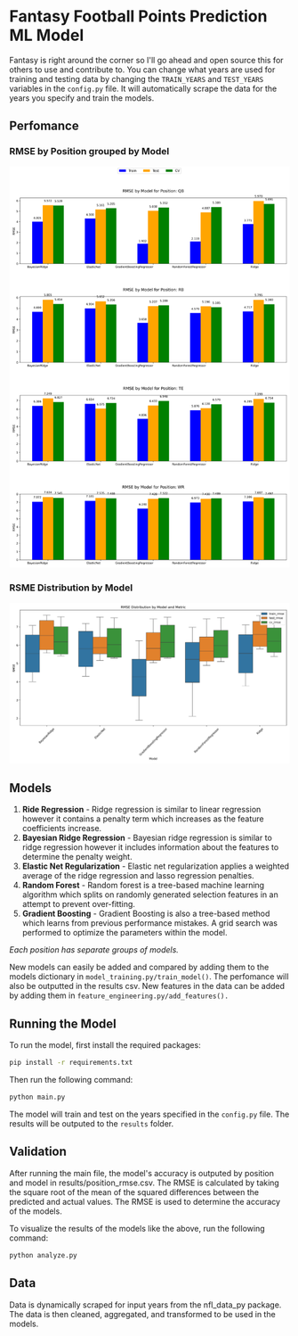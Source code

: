 # Fantasy Football Points Prediction ML Model

Fantasy is right around the corner so I'll go ahead and open source this for others to use and contribute to. You can change what years are used for training and testing data by changing the `TRAIN_YEARS` and `TEST_YEARS` variables in the `config.py` file. It will automatically scrape the data for the years you specify and train the models.

## Perfomance

### RMSE by Position grouped by Model

![RMSE for each Position by Model](./results/position_rmse_comparison_by_model.png)

### RSME Distribution by Model

![RMSE Distribution by Model](./results/rmse_distribution_by_model.png)

## Models

1. **Ride Regression** - Ridge regression is similar to linear regression however it contains a penalty term which increases as the feature coefficients increase.
2. **Bayesian Ridge Regression** - Bayesian ridge regression is similar to ridge regression however it includes information about the features to determine the penalty weight.
3. **Elastic Net Regularization** - Elastic net regularization applies a weighted average of the ridge regression and lasso regression penalties. 
4. **Random Forest** - Random forest is a tree-based machine learning algorithm which splits on randomly generated selection features in an attempt to prevent over-fitting.
5. **Gradient Boosting** - Gradient Boosting is also a tree-based method which learns from previous performance mistakes. A grid search was performed to optimize the parameters within the model.

*Each position has separate groups of models.*

New models can easily be added and compared by adding them to the models dictionary in `model_training.py/train_model()`. The perfomance will also be outputted in the results csv. New features in the data can be added by adding them in `feature_engineering.py/add_features().`

## Running the Model

To run the model, first install the required packages:

```bash
pip install -r requirements.txt
```

Then run the following command:

```bash
python main.py
```

The model will train and test on the years specified in the `config.py` file. The results will be outputed to the `results` folder.

## Validation

After running the main file, the model's accuracy is outputed by position and model in results/position_rmse.csv. The RMSE is calculated by taking the square root of the mean of the squared differences between the predicted and actual values. The RMSE is used to determine the accuracy of the models.

To visualize the results of the models like the above, run the following command:

```bash
python analyze.py
```

## Data

Data is dynamically scraped for input years from the nfl_data_py package. The data is then cleaned, aggregated, and transformed to be used in the models.
